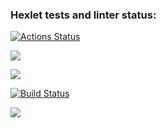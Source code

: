 ### Hexlet tests and linter status:
[![Actions Status](https://github.com/lawbich/java-project-lvl1/workflows/hexlet-check/badge.svg)](https://github.com/lawbich/java-project-lvl1/actions)

<a href="https://codeclimate.com/github/codeclimate/codeclimate/maintainability"><img src="https://api.codeclimate.com/v1/badges/a99a88d28ad37a79dbf6/maintainability" /></a>

<a href="https://codeclimate.com/github/codeclimate/codeclimate/test_coverage"><img src="https://api.codeclimate.com/v1/badges/a99a88d28ad37a79dbf6/test_coverage" /></a>

[![Build Status](https://github.com/lawbich/java-project-lvl1/workflows/gradle-build-check/badge.svg)](https://github.com/lawbich/java-project-lvl1/actions)

<a href="https://asciinema.org/a/anZfEuKw52XY3K4lyEuo9fCwu" target="_blank"><img src="https://asciinema.org/a/anZfEuKw52XY3K4lyEuo9fCwu.svg" /></a>
